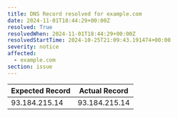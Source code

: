 ```yaml
---
title: DNS Record resolved for example.com
date: 2024-11-01T18:44:29+00:00Z
resolved: True
resolvedWhen: 2024-11-01T18:44:29+00:00Z
resolvedStartTime: 2024-10-25T21:09:43.191474+00:00
severity: notice
affected:
  - example.com
section: issue
---
```


| Expected Record  | Actual Record  |
|------------------|----------------|
| 93.184.215.14 | 93.184.215.14 |
